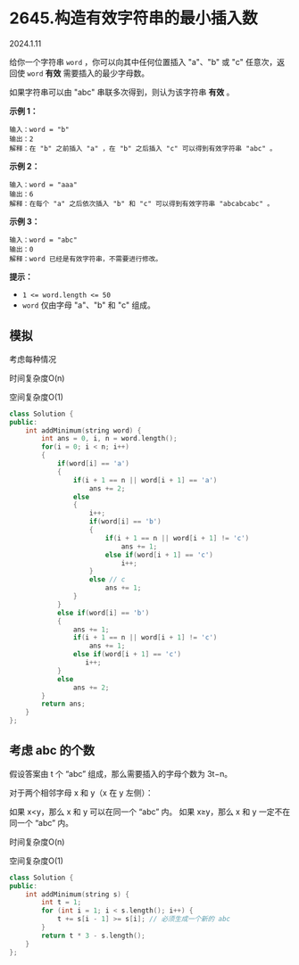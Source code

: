# 2645.构造有效字符串的最小插入数

2024.1.11

给你一个字符串 `word` ，你可以向其中任何位置插入 "a"、"b" 或 "c" 任意次，返回使 `word` **有效** 需要插入的最少字母数。

如果字符串可以由 "abc" 串联多次得到，则认为该字符串 **有效** 。

**示例 1：**

```
输入：word = "b"
输出：2
解释：在 "b" 之前插入 "a" ，在 "b" 之后插入 "c" 可以得到有效字符串 "abc" 。
```

**示例 2：**

```
输入：word = "aaa"
输出：6
解释：在每个 "a" 之后依次插入 "b" 和 "c" 可以得到有效字符串 "abcabcabc" 。
```

**示例 3：**

```
输入：word = "abc"
输出：0
解释：word 已经是有效字符串，不需要进行修改。 
```

**提示：**

- `1 <= word.length <= 50`
- `word` 仅由字母 "a"、"b" 和 "c" 组成。



## 模拟

考虑每种情况

时间复杂度O(n)

空间复杂度O(1)

```c++
class Solution {
public:
    int addMinimum(string word) {
        int ans = 0, i, n = word.length();
        for(i = 0; i < n; i++)
        {
            if(word[i] == 'a')
            {
                if(i + 1 == n || word[i + 1] == 'a')
                    ans += 2;
                else
                {
                    i++;
                    if(word[i] == 'b')
                    {
                        if(i + 1 == n || word[i + 1] != 'c')
                            ans += 1;
                        else if(word[i + 1] == 'c')
                            i++;
                    }
                    else // c
                        ans += 1;
                }
            }
            else if(word[i] == 'b')
            {
                ans += 1;
                if(i + 1 == n || word[i + 1] != 'c')
                    ans += 1;
                else if(word[i + 1] == 'c')
                   i++;
            }
            else
                ans += 2;
        }
        return ans;
    }
};
```

## 考虑 abc 的个数

假设答案由 t 个 “abc” 组成，那么需要插入的字母个数为 3t−n。

对于两个相邻字母 x 和 y（x 在 y 左侧）：

如果 x<y，那么 x 和 y 可以在同一个 “abc” 内。
如果 x≥y，那么 x 和 y 一定不在同一个 “abc” 内。

时间复杂度O(n)

空间复杂度O(1)

```c++
class Solution {
public:
    int addMinimum(string s) {
        int t = 1;
        for (int i = 1; i < s.length(); i++) {
            t += s[i - 1] >= s[i]; // 必须生成一个新的 abc
        }
        return t * 3 - s.length();
    }
};
```

